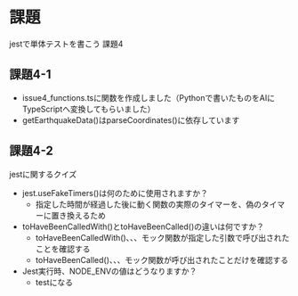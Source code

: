 # 課題
jestで単体テストを書こう 課題4

## 課題4-1
- issue4_functions.tsに関数を作成しました（Pythonで書いたものをAIにTypeScriptへ変換してもらいました）
- getEarthquakeData()はparseCoordinates()に依存しています

## 課題4-2
jestに関するクイズ
- jest.useFakeTimers()は何のために使用されますか？
  - 指定した時間が経過した後に動く関数の実際のタイマーを、偽のタイマーに置き換えるため
- toHaveBeenCalledWith()とtoHaveBeenCalled()の違いは何ですか？
  - toHaveBeenCalledWith()、、、モック関数が指定した引数で呼び出されたことを確認する
  - toHaveBeenCalled()、、、モック関数が呼び出されたことだけを確認する
- Jest実行時、NODE_ENVの値はどうなりますか？
  - testになる